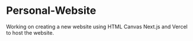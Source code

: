 # Personal-Website
Working on creating a new website using HTML Canvas Next.js and Vercel to host the website.
